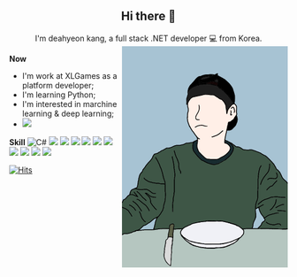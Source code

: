 
## <div align=center>Hi there 👋</div>

<div align=center>I'm deahyeon kang, a full stack .NET developer 💻 from Korea.</div>


<img align="right" alt="PNG" src="https://github.com/Hyolog/Hyolog/blob/main/myLineDrawing.png?raw=true" width="300" height="400" />


**Now**
- I'm work at XLGames as a platform developer;
- I'm learning Python;
- I'm interested in marchine learning & deep learning;
- <img src="https://img.shields.io/badge/YouTube_Music-FF0000?style=for-the-badge&logo=youtube-music&logoColor=white" />

**Skill**
![C#](https://img.shields.io/badge/-C%23-%23239120?style=for-the-badge&logo=C-Sharp)
<img src="https://img.shields.io/badge/-C%23-%23239120?style=for-the-badge&logo=C-Sharp" />
<img src="https://img.shields.io/badge/Python-14354C?style=for-the-badge&logo=python&logoColor=white" />
<img src="https://img.shields.io/badge/-.NET-%235C2D91?style=for-the-badge&logo=.NET" />
<img src="https://img.shields.io/badge/Xamarin-3498DB?style=for-the-badge&logo=xamarin&logoColor=white" />
<img src="https://img.shields.io/badge/Windows-0078D6?style=for-the-badge&logo=windows&logoColor=white" />
<img src="https://img.shields.io/badge/-Visual%20Studio-%235C2D91?style=for-the-badge&logo=Visual-Studio" />
<img src="https://img.shields.io/badge/-Visual%20Studio%20Code-%23007ACC?style=for-the-badge&logo=Visual-Studio-Code" />
<img src="https://img.shields.io/badge/-GitLab-%23FCA121?style=for-the-badge&logo=GitLab" />
<img src="https://img.shields.io/badge/-MSSQL-%23CC2927?style=for-the-badge&logo=Microsoft-SQL-Server" />
<img src="https://img.shields.io/badge/-SQLite-%23003B57?style=for-the-badge&logo=SQLite" />





  [![Hits](https://hits.seeyoufarm.com/api/count/incr/badge.svg?url=https%3A%2F%2Fgithub.com%2Fhyolog%2Fhit-counter&count_bg=%2379C83D&title_bg=%23555555&icon=&icon_color=%23E7E7E7&title=hits&edge_flat=false)](https://hits.seeyoufarm.com)
